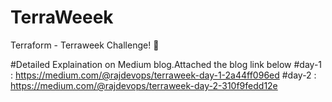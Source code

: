 # TerraWeeek
Terraform - Terraweek Challenge! 🎉

#Detailed Explaination on Medium blog.Attached the blog link below
#day-1 : https://medium.com/@rajdevops/terraweek-day-1-2a44ff096ed
#day-2 : https://medium.com/@rajdevops/terraweek-day-2-310f9fedd12e

